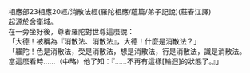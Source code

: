 相應部23相應20經/消散法經(羅陀相應/蘊篇/弟子記說)(莊春江譯)  
起源於舍衛城。  
在一旁坐好後，尊者羅陀對世尊這麼說：  
「大德！被稱為『消散法、消散法』，大德！什麼是消散法？」  
「羅陀！色是消散法，受是消散法，想是消散法，行是消散法，識是消散法。  
當這麼看時……（中略）他了知：『……不再有這樣[輪迴]的狀態了。』」  
  
  
